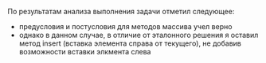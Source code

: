 По результатам анализа выполнения задачи отметил следующее: 
- предусловия и постусловия для методов массива учел верно
- однако в данном случае, в отличие от эталонного решения я оставил метод insert (вставка элемента справа от текущего), не добавив возможности вставки элкмента слева 
